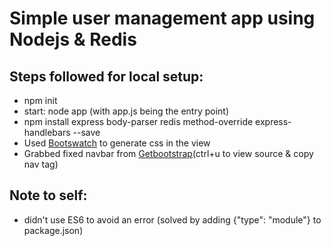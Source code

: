 # Simple user management app using Nodejs &amp; Redis

## Steps followed for local setup:
 - npm init
 - start: node app (with app.js being the entry point)
 - npm install express body-parser redis method-override express-handlebars --save
 - Used [Bootswatch](https://bootswatch.com/) to generate css in the view
 - Grabbed fixed navbar from [Getbootstrap](https://getbootstrap.com/docs/5.0/examples/navbar-bottom/)(ctrl+u to view source & copy nav tag)

## Note to self:
- didn't use ES6 to avoid an error (solved by adding {"type": "module"} to package.json)
